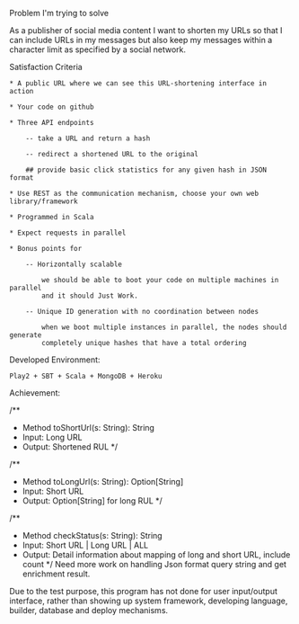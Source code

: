 Problem I'm trying to solve

As a publisher of social media content I want to shorten my URLs so that I can include URLs in my messages but also keep my messages within a character limit as specified by a social network.

Satisfaction Criteria

	* A public URL where we can see this URL-shortening interface in action

	* Your code on github 

	* Three API endpoints

		-- take a URL and return a hash

		-- redirect a shortened URL to the original

		## provide basic click statistics for any given hash in JSON format

	* Use REST as the communication mechanism, choose your own web library/framework

	* Programmed in Scala

	* Expect requests in parallel

	* Bonus points for

		-- Horizontally scalable

			we should be able to boot your code on multiple machines in parallel
			and it should Just Work.

		-- Unique ID generation with no coordination between nodes

			when we boot multiple instances in parallel, the nodes should generate
			completely unique hashes that have a total ordering


Developed Environment:

	Play2 + SBT + Scala + MongoDB + Heroku


Achievement:

  /**
   * Method  toShortUrl(s: String): String
   * Input:  Long URL
   * Output: Shortened RUL
   */

  /**
   * Method  toLongUrl(s: String): Option[String]
   * Input:  Short URL
   * Output: Option[String] for long RUL
   */

  /**
   * Method  checkStatus(s: String): String
   * Input:  Short URL | Long URL | ALL
   * Output: Detail information about mapping of long and short URL, include count
   */
  Need more work on handling Json format query string and get enrichment result.
  
  Due to the test purpose, this program has not done for user input/output interface, rather than
  showing up system framework, developing language, builder, database and deploy mechanisms.
  
  